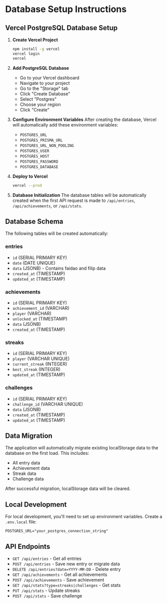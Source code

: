 # Database Setup Instructions

## Vercel PostgreSQL Database Setup

1. **Create Vercel Project**
   ```bash
   npm install -g vercel
   vercel login
   vercel
   ```

2. **Add PostgreSQL Database**
   - Go to your Vercel dashboard
   - Navigate to your project
   - Go to the "Storage" tab
   - Click "Create Database"
   - Select "Postgres"
   - Choose your region
   - Click "Create"

3. **Configure Environment Variables**
   After creating the database, Vercel will automatically add these environment variables:
   - `POSTGRES_URL`
   - `POSTGRES_PRISMA_URL`
   - `POSTGRES_URL_NON_POOLING`
   - `POSTGRES_USER`
   - `POSTGRES_HOST`
   - `POSTGRES_PASSWORD`
   - `POSTGRES_DATABASE`

4. **Deploy to Vercel**
   ```bash
   vercel --prod
   ```

5. **Database Initialization**
   The database tables will be automatically created when the first API request is made to `/api/entries`, `/api/achievements`, or `/api/stats`.

## Database Schema

The following tables will be created automatically:

### entries
- `id` (SERIAL PRIMARY KEY)
- `date` (DATE UNIQUE)
- `data` (JSONB) - Contains faidao and filip data
- `created_at` (TIMESTAMP)
- `updated_at` (TIMESTAMP)

### achievements
- `id` (SERIAL PRIMARY KEY)
- `achievement_id` (VARCHAR)
- `player` (VARCHAR)
- `unlocked_at` (TIMESTAMP)
- `data` (JSONB)
- `created_at` (TIMESTAMP)

### streaks
- `id` (SERIAL PRIMARY KEY)
- `player` (VARCHAR UNIQUE)
- `current_streak` (INTEGER)
- `best_streak` (INTEGER)
- `updated_at` (TIMESTAMP)

### challenges
- `id` (SERIAL PRIMARY KEY)
- `challenge_id` (VARCHAR UNIQUE)
- `data` (JSONB)
- `created_at` (TIMESTAMP)
- `updated_at` (TIMESTAMP)

## Data Migration

The application will automatically migrate existing localStorage data to the database on the first load. This includes:
- All entry data
- Achievement data
- Streak data
- Challenge data

After successful migration, localStorage data will be cleared.

## Local Development

For local development, you'll need to set up environment variables. Create a `.env.local` file:

```
POSTGRES_URL="your_postgres_connection_string"
```

## API Endpoints

- `GET /api/entries` - Get all entries
- `POST /api/entries` - Save new entry or migrate data
- `DELETE /api/entries?date=YYYY-MM-DD` - Delete entry
- `GET /api/achievements` - Get all achievements
- `POST /api/achievements` - Save achievement
- `GET /api/stats?type=streaks|challenges` - Get stats
- `PUT /api/stats` - Update streaks
- `POST /api/stats` - Save challenge